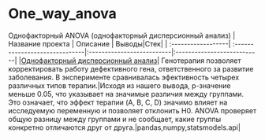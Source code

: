 # One_way_anova
Однофакторный ANOVA (однофакторный дисперсионный анализ)
| Название проекта | Описание | Выводы|Стек|
| :------------------| :------------------------------|:--------------------------|:---------------------------|
|[Однофакторный дисперсионный анализ](https://github.com/Polinailinet/One_way_anova)| Генотерапия позволяет корректировать работу дефективного гена, ответственного за развитие заболевания. В эксперименте сравнивалась эфективность четырех различных типов терапии.|Исходя из нашего вывода, p-значение меньше 0.05, что указывает на значимые различия между группами. Это означает, что эффект терапии (A, B, C, D) значимо влияет на исследуемую переменную и позволяет отклонить H0. ANOVA проверяет общую разницу между группами и не сообщает, какие группы конкретно отличаются друг от друга.|pandas,numpy,statsmodels.api|
